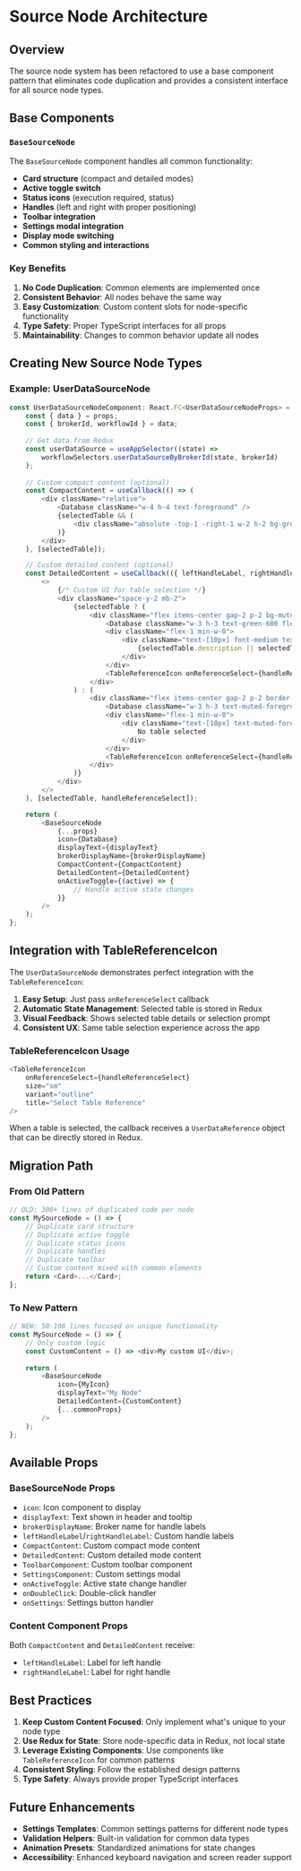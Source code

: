 # Source Node Architecture

## Overview

The source node system has been refactored to use a base component pattern that eliminates code duplication and provides a consistent interface for all source node types.

## Base Components

### `BaseSourceNode`

The `BaseSourceNode` component handles all common functionality:

- **Card structure** (compact and detailed modes)
- **Active toggle switch**
- **Status icons** (execution required, status)
- **Handles** (left and right with proper positioning)
- **Toolbar integration**
- **Settings modal integration**
- **Display mode switching**
- **Common styling and interactions**

### Key Benefits

1. **No Code Duplication**: Common elements are implemented once
2. **Consistent Behavior**: All nodes behave the same way
3. **Easy Customization**: Custom content slots for node-specific functionality
4. **Type Safety**: Proper TypeScript interfaces for all props
5. **Maintainability**: Changes to common behavior update all nodes

## Creating New Source Node Types

### Example: UserDataSourceNode

```typescript
const UserDataSourceNodeComponent: React.FC<UserDataSourceNodeProps> = (props) => {
    const { data } = props;
    const { brokerId, workflowId } = data;
    
    // Get data from Redux
    const userDataSource = useAppSelector((state) => 
        workflowSelectors.userDataSourceByBrokerId(state, brokerId)
    );
    
    // Custom compact content (optional)
    const CompactContent = useCallback(() => (
        <div className="relative">
            <Database className="w-4 h-4 text-foreground" />
            {selectedTable && (
                <div className="absolute -top-1 -right-1 w-2 h-2 bg-green-500 rounded-full border border-background" />
            )}
        </div>
    ), [selectedTable]);

    // Custom detailed content (optional)
    const DetailedContent = useCallback(({ leftHandleLabel, rightHandleLabel }) => (
        <>
            {/* Custom UI for table selection */}
            <div className="space-y-2 mb-2">
                {selectedTable ? (
                    <div className="flex items-center gap-2 p-2 bg-muted/50 rounded border">
                        <Database className="w-3 h-3 text-green-600 flex-shrink-0" />
                        <div className="flex-1 min-w-0">
                            <div className="text-[10px] font-medium text-foreground truncate">
                                {selectedTable.description || selectedTable.table_name}
                            </div>
                        </div>
                        <TableReferenceIcon onReferenceSelect={handleReferenceSelect} />
                    </div>
                ) : (
                    <div className="flex items-center gap-2 p-2 border-2 border-dashed border-muted-foreground/30 rounded">
                        <Database className="w-3 h-3 text-muted-foreground flex-shrink-0" />
                        <div className="flex-1 min-w-0">
                            <div className="text-[10px] text-muted-foreground">
                                No table selected
                            </div>
                        </div>
                        <TableReferenceIcon onReferenceSelect={handleReferenceSelect} />
                    </div>
                )}
            </div>
        </>
    ), [selectedTable, handleReferenceSelect]);

    return (
        <BaseSourceNode
            {...props}
            icon={Database}
            displayText={displayText}
            brokerDisplayName={brokerDisplayName}
            CompactContent={CompactContent}
            DetailedContent={DetailedContent}
            onActiveToggle={(active) => {
                // Handle active state changes
            }}
        />
    );
};
```

## Integration with TableReferenceIcon

The `UserDataSourceNode` demonstrates perfect integration with the `TableReferenceIcon`:

1. **Easy Setup**: Just pass `onReferenceSelect` callback
2. **Automatic State Management**: Selected table is stored in Redux
3. **Visual Feedback**: Shows selected table details or selection prompt
4. **Consistent UX**: Same table selection experience across the app

### TableReferenceIcon Usage

```typescript
<TableReferenceIcon
    onReferenceSelect={handleReferenceSelect}
    size="sm"
    variant="outline"
    title="Select Table Reference"
/>
```

When a table is selected, the callback receives a `UserDataReference` object that can be directly stored in Redux.

## Migration Path

### From Old Pattern

```typescript
// OLD: 300+ lines of duplicated code per node
const MySourceNode = () => {
    // Duplicate card structure
    // Duplicate active toggle
    // Duplicate status icons
    // Duplicate handles
    // Duplicate toolbar
    // Custom content mixed with common elements
    return <Card>...</Card>;
};
```

### To New Pattern

```typescript
// NEW: 50-100 lines focused on unique functionality
const MySourceNode = () => {
    // Only custom logic
    const CustomContent = () => <div>My custom UI</div>;
    
    return (
        <BaseSourceNode
            icon={MyIcon}
            displayText="My Node"
            DetailedContent={CustomContent}
            {...commonProps}
        />
    );
};
```

## Available Props

### BaseSourceNode Props

- `icon`: Icon component to display
- `displayText`: Text shown in header and tooltip
- `brokerDisplayName`: Broker name for handle labels
- `leftHandleLabel`/`rightHandleLabel`: Custom handle labels
- `CompactContent`: Custom compact mode content
- `DetailedContent`: Custom detailed mode content
- `ToolbarComponent`: Custom toolbar component
- `SettingsComponent`: Custom settings modal
- `onActiveToggle`: Active state change handler
- `onDoubleClick`: Double-click handler
- `onSettings`: Settings button handler

### Content Component Props

Both `CompactContent` and `DetailedContent` receive:

- `leftHandleLabel`: Label for left handle
- `rightHandleLabel`: Label for right handle

## Best Practices

1. **Keep Custom Content Focused**: Only implement what's unique to your node type
2. **Use Redux for State**: Store node-specific data in Redux, not local state
3. **Leverage Existing Components**: Use components like `TableReferenceIcon` for common patterns
4. **Consistent Styling**: Follow the established design patterns
5. **Type Safety**: Always provide proper TypeScript interfaces

## Future Enhancements

- **Settings Templates**: Common settings patterns for different node types
- **Validation Helpers**: Built-in validation for common data types
- **Animation Presets**: Standardized animations for state changes
- **Accessibility**: Enhanced keyboard navigation and screen reader support 